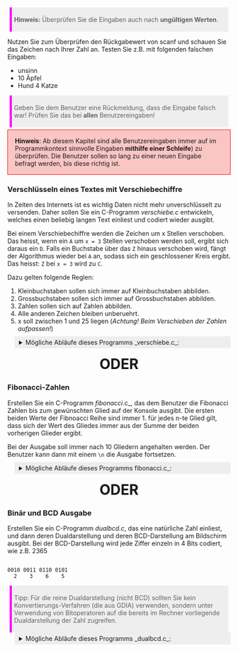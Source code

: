 > **Hinweis:** Überprüfen Sie die Eingaben auch nach **ungültigen Werten**.

Nutzen Sie zum Überprüfen den Rückgabewert von scanf und schauen Sie das Zeichen nach Ihrer Zahl an. Testen Sie z.B. mit folgenden falschen Eingaben:

- unsinn
- 10 Äpfel
- Hund 4 Katze

> Geben Sie dem Benutzer eine Rückmeldung, dass die Eingabe falsch war! Prüfen Sie das bei **allen** Benutzereingaben!

<div class="redbox">
<b>Hinweis</b>: Ab diesem Kapitel sind alle Benutzereingaben immer auf im Programmkontext sinnvolle Eingaben <b>mithilfe einer Schleife</b>) zu überprüfen. Die Benutzer sollen so lang zu einer neuen Eingabe befragt werden, bis diese richtig ist.
</div>

### Verschlüsseln eines Textes mit Verschiebechiffre

In Zeiten des Internets ist es wichtig Daten nicht mehr unverschlüsselt zu versenden. Daher sollen Sie ein C-Programm _verschiebe.c_ entwickeln, welches einen beliebig langen Text einliest und codiert wieder ausgibt.

Bei einem Verschiebechiffre werden die Zeichen um x Stellen verschoben. Das heisst, wenn ein `A` um `x = 3` Stellen verschoben werden soll, ergibt sich daraus ein `D`. Falls ein Buchstabe über das `Z` hinaus verschoben wird, fängt der Algorithmus wieder bei `A` an, sodass sich ein geschlossener Kreis ergibt. Das heisst: `Z` bei `x = 3` wird zu `C`.

Dazu gelten folgende Reglen:

1. Kleinbuchstaben sollen sich immer auf Kleinbuchstaben abbilden.
2. Grossbuchstaben sollen sich immer auf Grossbuchstaben abbilden.
3. Zahlen sollen sich auf Zahlen abbilden.
4. Alle anderen Zeichen bleiben unberuehrt.
5. x soll zwischen 1 und 25 liegen (_Achtung! Beim Verschieben der Zahlen aufpassen!_)

<details>
<summary>Mögliche Abläufe dieses Programms _verschiebe.c_:</summary>

```

Dieses Programm verschluesselt eine Zeichenkette.
================================================

Um wie viel soll die Zeichenkette verschoben werden (1 - 25)?

-5
Bitte geben Sie eine ganze Zahl zwischen 1 und 25 ein!
Geben Sie die Zeichenkette ein, die verschluesselt werden soll:

AZaz1234567890.!_

Die verschluesselte Zeichenkette lautet:
DCdc4567890123.!_

```

</details>

<div class="or">ODER</div>

### Fibonacci-Zahlen

Erstellen Sie ein C-Programm _fibonacci_.c_, das dem Benutzer die Fibonacci Zahlen bis zum gewünschten Glied auf der Konsole ausgibt. Die ersten beiden Werte der Fibnoacci Reihe sind immer 1. für jedes n-te Glied gilt, dass sich der Wert des Gliedes immer aus der Summe der beiden vorherigen Glieder ergibt.

Bei der Ausgabe soll immer nach 10 Gliedern angehalten werden. Der Benutzer kann dann mit einem `\n` die Ausgabe fortsetzen.

<details>
<summary>Mögliche Abläufe dieses Programms fibonacci.c_:</summary>

```

Fibonacci-Zahlen
================

Dieses Programm gibt die Fibonacci Zahlen aus.

Wie viele Fibonacci Zahlen sollen ausgegeben werden? 17

1. 1
2. 1
3. 2
4. 3
5. 5
6. 8
7. 13
8. 21
9. 34
10. 55
11. 89
12. 144
13. 233
14. 377
15. 610
16. 987
17. 1597

```

```

Fibonacci-Zahlen
================

Dieses Programm gibt die Fibonacci Zahlen aus.

Wie viele Fibonacci Zahlen sollen ausgegeben werden? 45

1. 1
2. 1
3. 2
4. 3
5. 5
6. 8
7. 13
8. 21
9. 34
10. 55
11. 89
12. 144
13. 233
14. 377
15. 610
16. 987
17. 1597
18. 2584
19. 4181
20. 6765
Weiter mit Return.......
21. 10946
22. 17711
23. 28657
24. 46368
25. 75025
26. 121393
27. 196418
28. 317811
29. 514229
30. 832040
31. 1346269
32. 2178309
33. 3524578
34. 5702887
35. 9227465
36. 14930352
37. 24157817
38. 39088169
39. 63245986
40. 102334155
Weiter mit Return.......
41. 165580141
42. 267914296
43. 433494437
44. 701408733
45. 1134903170

```
</details>

<div class="or">ODER</div>

### Binär und BCD Ausgabe

Erstellen Sie ein C-Programm _dualbcd.c_, das eine natürliche Zahl einliest, und dann deren Dualdarstellung und deren BCD-Darstellung am Bildschirm ausgibt. Bei der BCD-Darstellung wird jede Ziffer einzeln in 4 Bits codiert, wie z.B. 2365

```

0010 0011 0110 0101
  2    3    6    5

```

> Tipp: Für die reine Dualdarstellung (nicht BCD) sollten Sie kein Konvertierungs-Verfahren (die aus GDIA) verwenden, sondern unter Verwendung von Bitoperatoren auf die bereits im Rechner vorliegende Dualdarstellung der Zahl zugreifen.

<details>
<summary>Mögliche Abläufe dieses Programms _dualbcd.c_:</summary>

```

Dual- und duale BCD-Darstellung fuer eine Zahl
==============================================

Dieses Programm liest eine Dezimalzahl ein und gibt diese als Binärzahl und BCD codiert aus.
Welche Zahl soll codiert werden? 12345678

Binärzahl:
00000000 10111100 01100001 01001110

BCD-Codiert:
0001 0010 0011 0100 0101 0110 0111 1000

```

```

Dual- und duale BCD-Darstellung fuer eine Zahl
==============================================

Dieses Programm liest eine Dezimalzahl ein und gibt diese als Binärzahl und BCD codiert aus.
Welche Zahl soll codiert werden? -345

Zahl muss im Intervall [0,99999999] liegen

Welche Zahl soll codiert werden? 2365

Binäzahl:
00000000 00000000 00001001 00111101

BCD-Codiert:
0000 0000 0000 0000 0010 0011 0110 0101

```

</details>

<style>
.or {
    text-align:center;
    margin:1rem;
    font-size:2rem;
    font-weight: bold;
}

blockquote, .blockquote {
    background:#EEE;
    padding:5px;
    margin: 5px;
    border-left: 5px solid magenta;
}

code.hljs {
    background: #EEE;
}

details {
    border-left: 5px solid #EEE;
    padding-left: 1rem;
    margin-left: 1rem;
    transition: 1s
}
summary {
    background: #EEE;
    padding: 5px;
    margin-left: -1rem;
    margin-top: -5px;
}
.redbox {
  background-color: rgb(239, 69, 64, .3);
  padding: 1rem;
  border: solid red 1px;
}
</style>
